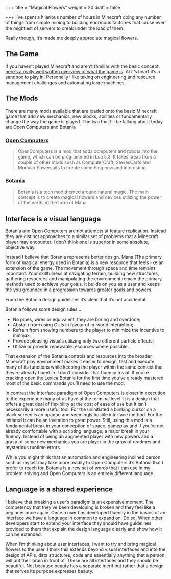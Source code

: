 +++
title = "Magical Flowers"
weight = 20
draft = false

+++
I’ve spent a hilarious number of hours in Minecraft doing any number of things from simple mining to building enormous factories that cause even the mightiest of servers to creak under the load of them.

Really though, it’s made me deeply appreciate magical flowers.

## The Game
If you haven’t played Minecraft and aren’t familiar with the basic concept, [here’s a really well written overview of what the game is](http://minemum.com/what-is-minecraft). At it’s heart it’s a sandbox to play in. Personally I like taking on engineering and resource management challenges and automating large machines.

## The Mods
There are many mods available that are loaded onto the basic Minecraft game that add new mechanics, new blocks, abilities or fundamentally change the way the game is played. The two that I’ll be talking about today are Open Computers and Botania

### [Open Computers](http://ocdoc.cil.li/)

>OpenComputers is a mod that adds computers and robots into the game, which can be programmed in Lua 5.3. It takes ideas from a couple of other mods such as ComputerCraft, StevesCarts and Modular Powersuits to create something new and interesting.

### [Botania](http://botaniamod.net/)

>Botania is a tech mod themed around natural magic. The main concept is to create magical flowers and devices utilizing the power of the earth, in the form of Mana.

## Interface is a visual language

Botania and Open Computers are not attempts at feature replication. Instead they are distinct approaches to a similar set of problems that a Minecraft player may encounter. I don’t think one is superior in some absolute, objective way.

Instead I believe that Botania represents better design. Mana (The primary form of magical energy used in Botania) is a new resource that feels like an extension of the game. The movement through space and time remains important. Your skillfulness at navigating terrain, building new structures, gathering resources and manipulating the environment remain the primary methods used to achieve your goals. It builds on you as a user and keeps the you grounded in a progression towards greater goals and powers.

From the Botania design guidelines it’s clear that it’s not accidental.

Botania follows some design rules...
* No pipes, wires or equivalent, they are boring and overdone;
* Abstain from using GUIs in favour of in-world interaction;
* Refrain from showing numbers to the player to minimize the incentive to minmax;
* Provide pleasing visuals utilizing only two different particle effects;
* Utilize or provide renewable resources where possible.

That extension of the Botania controls and resources into the broader Minecraft play environment makes it easier to design, test and execute many of its functions while keeping the player within the same context that they’re already fluent in. I don’t consider that fluency trivial. If you’re cracking open the Lexica Botania for the first time you’ve already mastered most of the basic commands you’ll need to use the mod.

In contrast the interface paradigm of Open Computers is closer in execution to the experience many of us have at the terminal level. It is a design that offers a great deal of flexibility at the cost of ease of use but  It isn’t necessarily a more useful tool. For the uninitiated a blinking cursor on a black screen is an opaque and seemingly hostile interface method. For the initiated it can be an invitation to great power. Still, using this mod is a fundamental break in your conception of space, gameplay and if you’re not already comfortable with a scripting language;  a major break in your fluency. Instead of being an augmented player with new powers and a grasp of some new mechanics you are player in the grips of readmes and mysterious runtime errors.

While you might think that an automation and engineering inclined person such as myself may take more readily to Open Computers it’s Botania that I prefer to reach for. Botania is a new set of words that I can use in my problem solving and Open Computers is an entirely different language.

## Language is a shared experience

I believe that breaking a user’s paradigm is an expensive moment. The competency that they’ve been developing is broken and they feel like a beginner once again. Once a user has developed fluency in the basics of an interface we have a language in common to expand on. Do so. When other developers start to extend your interface they should have guidelines provided to them that explain the design language clearly and show how it can be extended.

When I’m thinking about user interfaces, I want to try and bring magical flowers to the user. I think this extends beyond visual interfaces and into the design of APIs, data structures, code and essentially anything that a person will put their brain in front of. These are all interfaces and they should be beautiful. Not because beauty has a separate merit but rather that a design that serves its purpose expresses beauty.
